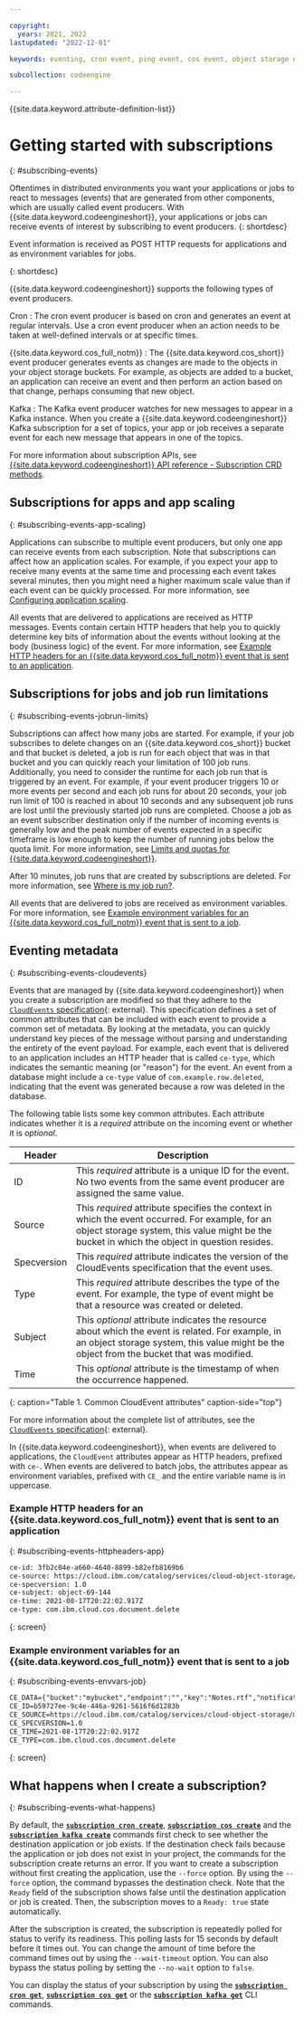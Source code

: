 ```yaml
---

copyright:
  years: 2021, 2022
lastupdated: "2022-12-01"

keywords: eventing, cron event, ping event, cos event, object storage event, event producers, subscribing, subscription, cloudevents

subcollection: codeengine

---
```


{{site.data.keyword.attribute-definition-list}}

# Getting started with subscriptions
{: #subscribing-events}

Oftentimes in distributed environments you want your applications or jobs to react to messages (events) that are generated from other components, which are usually called event producers. With {{site.data.keyword.codeengineshort}}, your applications or jobs can receive events of interest by subscribing to event producers. 
{: shortdesc}

Event information is received as POST HTTP requests for applications and as environment variables for jobs.

{: shortdesc}

{{site.data.keyword.codeengineshort}} supports the following types of event producers.


Cron
:    The cron event producer is based on cron and generates an event at regular intervals. Use a cron event producer when an action needs to be taken at well-defined intervals or at specific times.

{{site.data.keyword.cos_full_notm}}
:    The {{site.data.keyword.cos_short}} event producer generates events as changes are made to the objects in your object storage buckets. For example, as objects are added to a bucket, an application can receive an event and then perform an action based on that change, perhaps consuming that new object.

Kafka
:    The Kafka event producer watches for new messages to appear in a Kafka instance. When you create a {{site.data.keyword.codeengineshort}} Kafka subscription for a set of topics, your app or job receives a separate event for each new message that appears in one of the topics.



For more information about subscription APIs, see [{{site.data.keyword.codeengineshort}} API reference - Subscription CRD methods](/docs/codeengine?topic=codeengine-api#api-crd-subscription).
 
## Subscriptions for apps and app scaling
{: #subscribing-events-app-scaling}

Applications can subscribe to multiple event producers, but only one app can receive events from each subscription. Note that subscriptions can affect how an application scales. For example, if you expect your app to receive many events at the same time and processing each event takes several minutes, then you might need a higher maximum scale value than if each event can be quickly processed. For more information, see [Configuring application scaling](/docs/codeengine?topic=codeengine-app-scale).

All events that are delivered to applications are received as HTTP messages. Events contain certain HTTP headers that help you to quickly determine key bits of information about the events without looking at the body (business logic) of the event. For more information, see [Example HTTP headers for an {{site.data.keyword.cos_full_notm}} event that is sent to an application](#subscribing-events-httpheaders-app).

## Subscriptions for jobs and job run limitations
{: #subscribing-events-jobrun-limits}

Subscriptions can affect how many jobs are started. For example, if your job subscribes to delete changes on an {{site.data.keyword.cos_short}} bucket and that bucket is deleted, a job is run for each object that was in that bucket and you can quickly reach your limitation of 100 job runs. Additionally, you need to consider the runtime for each job run that is triggered by an event. For example, if your event producer triggers 10 or more events per second and each job runs for about 20 seconds, your job run limit of 100 is reached in about 10 seconds and any subsequent job runs are lost until the previously started job runs are completed. Choose a job as an event subscriber destination only if the number of incoming events is generally low and the peak number of events expected in a specific timeframe is low enough to keep the number of running jobs below the quota limit. For more information, see [Limits and quotas for {{site.data.keyword.codeengineshort}}](/docs/codeengine?topic=codeengine-limits).

After 10 minutes, job runs that are created by subscriptions are deleted. For more information, see [Where is my job run?](/docs/codeengine?topic=codeengine-ts-jobrun-deleted).

All events that are delivered to jobs are received as environment variables. For more information, see [Example environment variables for an {{site.data.keyword.cos_full_notm}} event that is sent to a job](#subscribing-events-envvars-job).

## Eventing metadata
{: #subscribing-events-cloudevents}

Events that are managed by {{site.data.keyword.codeengineshort}} when you create a subscription are modified so that they adhere to the
[`CloudEvents` specification](https://cloudevents.io){: external}. This specification defines a set of common attributes that can be included with each event to provide a common set of metadata. By looking at the metadata, you can quickly understand key pieces of the message without parsing and understanding the entirety of the event payload. For example, each event that is delivered to an application includes an HTTP header that is called `ce-type`, which indicates the semantic meaning (or "reason") for the event. An event from a database might include a `ce-type` value of `com.example.row.deleted`, indicating that the event was generated because a row was deleted in the database.

The following table lists some key common attributes. Each attribute indicates whether it is a *required* attribute on the incoming event or whether it is *optional*. 

| Header   | Description      | 
|----------|------------------|
| ID | This *required* attribute is a unique ID for the event. No two events from the same event producer are assigned the same value. | 
| Source | This *required* attribute specifies the context in which the event occurred. For example, for an object storage system, this value might be the bucket in which the object in question resides. |
| Specversion | This *required* attribute indicates the version of the CloudEvents specification that the event uses. |
| Type | This *required* attribute describes the type of the event. For example, the type of event might be that a resource was created or deleted. |
| Subject | This *optional* attribute indicates the resource about which the event is related. For example, in an object storage system, this value might be the object from the bucket that was modified. |
| Time | This *optional* attribute is the timestamp of when the occurrence happened. |
{: caption="Table 1. Common CloudEvent attributes" caption-side="top"}

For more information about the complete list of attributes, see the [`CloudEvents` specification](https://github.com/cloudevents/spec){: external}.

In {{site.data.keyword.codeengineshort}}, when events are delivered to applications, the `CloudEvent` attributes appear as HTTP headers, prefixed with `ce-`. When events are delivered to batch jobs, the attributes appear as environment variables, prefixed with `CE_` and the entire variable name is in uppercase.

### Example HTTP headers for an {{site.data.keyword.cos_full_notm}} event that is sent to an application
{: #subscribing-events-httpheaders-app}

```txt
ce-id: 3fb2c04e-a660-4640-8899-b82efb8169b6
ce-source: https://cloud.ibm.com/catalog/services/cloud-object-storage/mybucket
ce-specversion: 1.0
ce-subject: object-69-144
ce-time: 2021-08-17T20:22:02.917Z
ce-type: com.ibm.cloud.cos.document.delete
```
{: screen}

### Example environment variables for an {{site.data.keyword.cos_full_notm}} event that is sent to a job
{: #subscribing-events-envvars-job}

```txt
CE_DATA={"bucket":"mybucket","endpoint":"","key":"Notes.rtf","notification":{"bucket_name":"mybucket","content_type":"text/rtf","event_type":"Object:Delete","format":"2.0","object_length":"4642","object_name":"Notes.rtf","request_id":"b59727ee-9c4e-446a-9261-5616f6d1283b","request_time":"2021-04-13T20:10:37.631Z"},"operation":"Object:Delete"}  
CE_ID=b59727ee-9c4e-446a-9261-5616f6d1283b  
CE_SOURCE=https://cloud.ibm.com/catalog/services/cloud-object-storage/mybucket  
CE_SPECVERSION=1.0  
CE_TIME=2021-08-17T20:22:02.917Z  
CE_TYPE=com.ibm.cloud.cos.document.delete  
```
{: screen}

## What happens when I create a subscription?
{: #subscribing-events-what-happens}

By default, the [**`subscription cron create`**](/docs/codeengine?topic=codeengine-cli#cli-subscription-cron-create), [**`subscription cos create`**](/docs/codeengine?topic=codeengine-cli#cli-subscription-cos-create)  and the [**`subscription kafka create`**](/docs/codeengine?topic=codeengine-cli#cli-subscription-kafka-create) commands first check to see whether the destination application or job exists. If the destination check fails because the application or job does not exist in your project, the commands for the subscription create returns an error. If you want to create a subscription without first creating the application, use the `--force` option. By using the `--force` option, the command bypasses the destination check. Note that the `Ready` field of the subscription shows false until the destination application or job is created. Then, the subscription moves to a `Ready: true` state automatically.

After the subscription is created, the subscription is repeatedly polled for status to verify its readiness. This polling lasts for 15 seconds by default before it times out. You can change the amount of time before the command times out by using the `--wait-timeout` option. You can also bypass the status polling by setting the `--no-wait` option to `false`.

You can display the status of your subscription by using the [**`subscription cron get`**](/docs/codeengine?topic=codeengine-cli#cli-subscription-cron-get), [**`subscription cos get`**](/docs/codeengine?topic=codeengine-cli#cli-subscription-cos-get) or the [**`subscription kafka get`**](/docs/codeengine?topic=codeengine-cli#cli-subscription-kafka-get) CLI commands.



